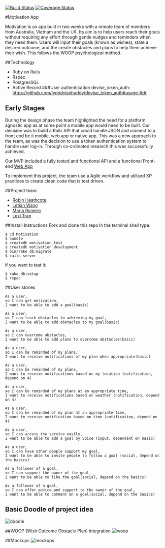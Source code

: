 [![Build Status](https://travis-ci.org/RobinHeathcote/Motivation.svg?branch=master)](https://travis-ci.org/RobinHeathcote/Motivation)
[![Coverage Status](https://coveralls.io/repos/github/RobinHeathcote/Motivation/badge.svg?branch=master)](https://coveralls.io/github/RobinHeathcote/Motivation?branch=master)

#Motivation App

Motivation is an app built in two weeks with a remote team of members from Australia, Vietnam and the UK.  Its aim is to help users reach their goals without requiring any effort through gentle nudges and reminders when they need them. Users will input their goals (known as wishes), state a desired outcome, and the create obstacles and plans to help them achieve their wish. This follows the WOOP psychological method.

##Technology
+ Ruby on Rails
+ Rspec
+ PostgresSQL
+ Active Record
###User authentication
devise_token_auth: https://github.com/lynndylanhurley/devise_token_auth#usage-tldr

## Early Stages

During the design phase the team highlighted the need for a platform agnostic app as at some point a mobile app would need to be built. Our decision was to build a Rails API that could handle JSON and connect to a front end be it mobile, web app or native app. This was a new approach to the team, as was the decision to use a token authentication system to handle user log-in. Through co-ordinated research this was successfully achieved. 

Our MVP included a fully tested and functional API and a functional Front-end [Web App](https://github.com/letianw91/motivation-angular)

To implement this project, the team use a Agile workflow and utilised XP practices to create clean code that is test driven.

##Project team:
* [Robin Heathcote](https://github.com/RobinHeathcote)
* [Letian Wang](https://github.com/letianw91)
* [Maria Romero](https://github.com/MariaRomero)
* [Lexi Tran](https://github.com/lexiht)

##Install Instructions
Fork and clone this repo
In the terminal shell type:

```` 
$ cd Motivation
$ bundle
$ createdb motivation_test
$ createdb motivation_development
$ bin/rake db:migrate
$ rails server
```` 

if you want to test it:
````
$ rake db:setup
$ rspec
````

##User stories
````
As a user,
so I can get motivation,
I want to be able to add a goal(basic)
````
````
As a user,
so I can track obstacles to achieving my goal,
I want to be able to add obstacles to my goal(basic)
````
````
As a user,
so I can overcome obstacles,
I want to be able to add plans to overcome obstacles(basic)
````
````
As a user,
so I can be reminded of my plans,
I want to receive notifications of my plan when appropriate(basic)
````
````
As a user,
so I can be reminded of my plans,
I want to receive notifications based on my location (notification, depend on 4)
````
````
As a user,
so I can be reminded of my plans at an appropriate time,
I want to receive notifications based on weather (notification, depend on 4)
````
````
As a user,
so I can be reminded of my plan at an appropriate time,
I want to receive notification based on time (notification, depend on 4)
````
````
As a user,
so I can access the service easily,
I want to be able to add a goal by voice (input, dependent on basic)
````
````
As a user,
so I can have other people support my goal,
I want to be able to invite people to follow a goal (social, depend on the basics)
````
````
As a follower of a goal,
so I can support the owner of the goal,
I want to be able to like the goal(social, depend on the basics)
````
````
As a follower of a goal,
so I can offer advice and support to the owner of the goal,
I want to be able to comment on a goal(social, depend on the basics)
````
    
## Basic Doodle of project idea
 ![doodle](https://www.dropbox.com/s/vsdp1cfb1st7rjo/Whiteboard%5B3%5D.png?raw=1)

##WOOP (Wish Outcome Obstacle Plan) integration 
![woop](https://www.dropbox.com/s/hrg26cb3tad7lhm/Untitled%20Diagram.png?raw=1)

##Mockups
![mockups](https://www.dropbox.com/s/7ivzndl8ppkkk0n/Motivation.png?raw=1)


